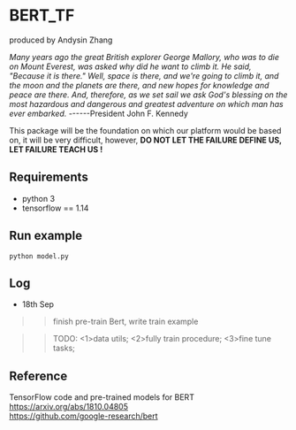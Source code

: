 # BERT_TF
produced by Andysin Zhang  

*Many years ago the great British explorer George Mallory, who was to die on Mount Everest, was asked why did he want to climb it. He said, "Because it is there."
Well, space is there, and we're going to climb it, and the moon and the planets are there, and new hopes for knowledge and peace are there. And, therefore, as we set sail we ask God's blessing on the most hazardous and dangerous and greatest adventure on which man has ever embarked.*			------President John F. Kennedy

This package will be the foundation on which our platform would be based on, it will be very difficult, however, **DO NOT LET THE FAILURE DEFINE US, LET FAILURE TEACH US !**  

## Requirements  
- python 3  
- tensorflow == 1.14 

## Run example  
```shell
python model.py
```

## Log  
- 18th Sep  
>>finish pre-train Bert, write train example  

>>TODO: <1>data utils; <2>fully train procedure; <3>fine tune tasks;  

## Reference  

TensorFlow code and pre-trained models for BERT https://arxiv.org/abs/1810.04805  
https://github.com/google-research/bert  


